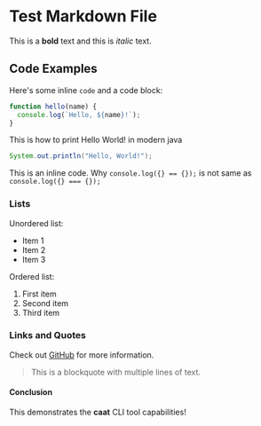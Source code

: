 # Test Markdown File

This is a **bold** text and this is *italic* text.

## Code Examples

Here's some inline `code` and a code block:

```javascript
function hello(name) {
  console.log(`Hello, ${name}!`);
}
```

This is how to print Hello World! in modern java

```java
System.out.println("Hello, World!");
```

This is an inline code. Why `console.log({} == {});` is not same as `console.log({} === {});`

### Lists

Unordered list:
- Item 1
- Item 2
- Item 3

Ordered list:
1. First item
2. Second item
3. Third item

### Links and Quotes

Check out [GitHub](https://github.com) for more information.

> This is a blockquote
> with multiple lines
> of text.

#### Conclusion

This demonstrates the **caat** CLI tool capabilities!

